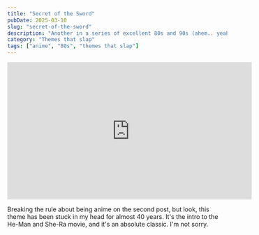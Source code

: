 ```yaml
---
title: "Secret of the Sword"
pubDate: 2025-03-10
slug: "secret-of-the-sword"
description: "Another in a series of excellent 80s and 90s (ahem.. yeah) anime themes."
category: "Themes that slap"
tags: ["anime", "80s", "themes that slap"]
---
```


<iframe width="560" height="315" src="https://www.youtube.com/embed/dbvHem94cPA?si=YH-WJ4jYftRlaPF1" title="YouTube video player" frameborder="0" allow="accelerometer; autoplay; clipboard-write; encrypted-media; gyroscope; picture-in-picture; web-share" allowfullscreen></iframe>

Breaking the rule about being anime on the second post, but look, this theme has been stuck in my head for almost 40 years. It's the intro to the He-Man and She-Ra movie, and it's an absolute classic. I'm not sorry.
